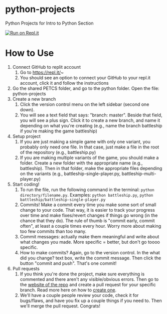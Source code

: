 # python-projects
Python Projects for Intro to Python Section

[![Run on Repl.it](https://repl.it/badge/github/petcsclub/python-projects)](https://repl.it/github/petcsclub/python-projects)

# How to Use
1. Connect GitHub to replit account
	1. Go to https://repl.it/~
	2. You should see an option to connect your GitHub to your repl.it account, click it and follow the instructions
2. Go the shared PETCS folder, and go to the python folder. Open the file: python-projects
3. Create a new branch
	1. Click the version control menu on the left sidebar (second one down).
	2. You will see a text field that says: "branch: master". Beside that field, you will see a plus sign. Click it to create a new branch, and name it depending on what you're creating (e.g., name the branch battleship if you're making the game battleship)
4. Setup project
	1. If you are just making a simple game with only one variant, you probably only need one file. In that case, just make a file in the root of the repository (e.g., battleship.py)
	2. If you are making multiple variants of the game, you should make a folder. Create a new folder with the appropriate name (e.g., battleship). Then in that folder, make the appropriate files depending on the variants (e.g., battleship-single-player.py, battleship-multi-player.py)
5. Start coding!
	1. To run the file, run the following command in the terminal: `python directory/filename.py`. Examples: `python battleship.py`, `python battleship/battleship-single-player.py`
	2. Commits! Make a commit every time you make some sort of small change to your code. That way, it is easier to track your progress over time and make fixes/revert changes if things go wrong (in the chance that they do). The rule of thumb is "commit early, commit often", at least a couple times every hour.  Worry more about making too few commits than too many.
	3. Commit messages: actually make them meaningful and write about what changes you made. More specific = better, but don't go toooo specific.
	4. How to make commits? Again, go to the version control. In the what did you change? text box, write the commit message. Then click the button "commit and push". That's one commit! 
6. Pull requests
	1. If you think you're done the project, make sure everything is commented and there aren't any visible/obvious errors. Then go to the [website of the repo](https://github.com/petcsclub/python-projects) and create a pull request for your specific branch. Read more here on how to [create one](https://guides.github.com/activities/hello-world/#pr). 
	2. We'll have a couple people review your code, check it for bugs/flaws, and have you fix up a couple things if you need to. Then we'll merge the pull request. Congrats!